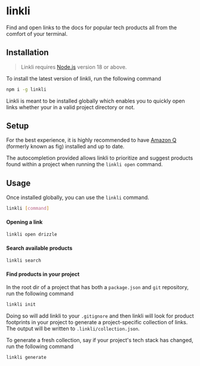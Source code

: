 # linkli

Find and open links to the docs for popular tech products all from the comfort of your terminal.

## Installation

> Linkli requires [Node.js](https://nodejs.org) version 18 or above.

To install the latest version of linkli, run the following command

```bash
npm i -g linkli
```

Linkli is meant to be installed globally which enables you to quickly open links whether your in a valid project directory or not.

## Setup

For the best experience, it is highly recommended to have [Amazon Q](https://docs.aws.amazon.com/amazonq/latest/qdeveloper-ug/command-line.html) (formerly known as fig) installed and up to date.

The autocompletion provided allows linkli to prioritize and suggest products found within a project when running the `linkli open` command.

## Usage

Once installed globally, you can use the `linkli` command.

```bash
linkli [command]
```

#### Opening a link

```bash
linkli open drizzle
```

#### Search available products

```bash
linkli search
```

#### Find products in your project

In the root dir of a project that has both a `package.json` and `git` repository, run the following command

```bash
linkli init
```

Doing so will add linkli to your `.gitignore` and then linkli will look for product footprints in your project to generate a project-specific collection of links. The output will be written to `.linkli/collection.json`.

To generate a fresh collection, say if your project's tech stack has changed, run the following command

```bash
linkli generate
```
